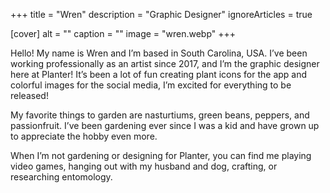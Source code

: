 +++
title = "Wren"
description = "Graphic Designer"
ignoreArticles = true

[cover]
alt = ""
caption = ""
image = "wren.webp"
+++


Hello! My name is Wren and I’m based in South Carolina, USA. I’ve been working professionally as an artist since 2017, and I’m the graphic designer here at Planter! It’s been a lot of fun creating plant icons for the app and colorful images for the social media, I’m excited for everything to be released!

My favorite things to garden are nasturtiums, green beans, peppers, and passionfruit. I’ve been gardening ever since I was a kid and have grown up to appreciate the hobby even more.

When I’m not gardening or designing for Planter, you can find me playing video games, hanging out with my husband and dog, crafting, or researching entomology.